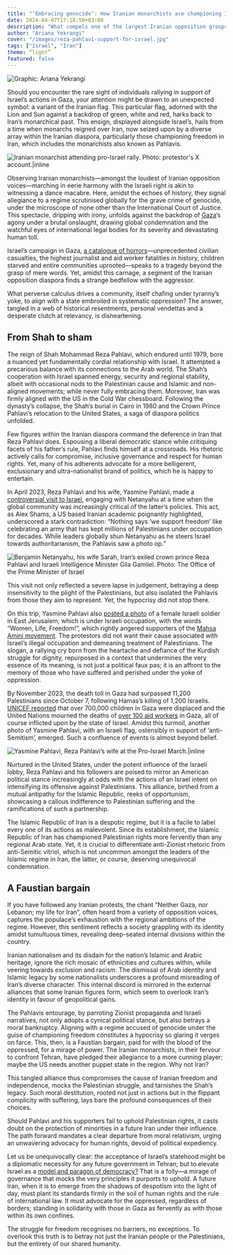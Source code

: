```yaml
---
title: "‘Embracing genocide’: How Iranian monarchists are championing Israel's deadly onslaught on Palestine"
date: 2024-04-07T17:18:50+03:00
description: "What compels one of the largest Iranian opposition groups, itself victim to despotism, to align with a state engaged in systematic oppression of Palestinians? A desperate bid for relevance."
author: "Ariana Yekrangi"
cover: "/images/reza-pahlavi-support-for-israel.jpg"
tags: ["Israel", "Iran"]
theme: “light”
featured: false
---
```


![Graphic: Ariana Yekrangi](/images/reza-pahlavi-support-for-israel.jpg)

Should you encounter the rare sight of individuals rallying in support of Israel’s actions in Gaza, your attention might be drawn to an unexpected symbol: a variant of the Iranian flag. This particular flag, adorned with the Lion and Sun against a backdrop of green, white and red, harks back to Iran’s monarchical past. This ensign, displayed alongside Israel’s, hails from a time when monarchs reigned over Iran, now seized upon by a diverse array within the Iranian diaspora, particularly those championing freedom in Iran, which includes the monarchists also known as Pahlavis.

![Iranian monarchist attending pro-Israel rally. Photo: protestor's X account.|inline](/images/Iranian-monarchist-holding-attending-pro-israel-rally-2024-597x1024.jpg)

Observing Iranian monarchists—amongst the loudest of Iranian opposition voices—marching in eerie harmony with the Israeli right is akin to witnessing a dance macabre. Here, amidst the echoes of history, they signal allegiance to a regime scrutinised globally for the grave crime of genocide, under the microscope of none other than the International Court of Justice. This spectacle, dripping with irony, unfolds against the backdrop of [Gaza](https://un-aligned.org/tag/gaza/)’s agony under a brutal onslaught, drawing global condemnation and the watchful eyes of international legal bodies for its severity and devastating human toll.

Israel’s campaign in Gaza, [a catalogue of horrors](https://un-aligned.org/global-issues/israels-collapse-under-global-condemnation/)—unprecedented civilian casualties, the highest journalist and aid worker fatalities in history, children starved and entire communities uprooted—speaks to a tragedy beyond the grasp of mere words. Yet, amidst this carnage, a segment of the Iranian opposition diaspora finds a strange bedfellow with the aggressor.

What perverse calculus drives a community, itself chafing under tyranny’s yoke, to align with a state embroiled in systematic oppression? The answer, tangled in a web of historical resentments, personal vendettas and a desperate clutch at relevancy, is disheartening.

## **From Shah to sham**

The reign of Shah Mohammad Reza Pahlavi, which endured until 1979, bore a nuanced yet fundamentally cordial relationship with Israel. It attempted a precarious balance with its connections to the Arab world. The Shah’s cooperation with Israel spanned energy, security and regional stability, albeit with occasional nods to the Palestinian cause and Islamic and non-aligned movements; while never fully embracing them. Moreover, Iran was firmly aligned with the US in the Cold War chessboard. Following the dynasty’s collapse, the Shah’s burial in Cairo in 1980 and the Crown Prince Pahlavi’s relocation to the United States, a saga of diaspora politics unfolded.

Few figures within the Iranian diaspora command the deference in Iran that Reza Pahlavi does. Espousing a liberal democratic stance while critiquing facets of his father’s rule, Pahlavi finds himself at a crossroads. His rhetoric actively calls for compromise, inclusive governance and respect for human rights. Yet, many of his adherents advocate for a more belligerent, exclusionary and ultra-nationalist brand of politics, which he is happy to entertain.

In April 2023, Reza Pahlavi and his wife, Yasmine Pahlavi, made a [controversial visit to Israel](https://www.972mag.com/reza-pahlavi-israel-iran/), engaging with Netanyahu at a time when the global community was increasingly critical of the latter’s policies. This act, as Alex Shams, a US based Iranian academic poignantly highlighted, underscored a stark contradiction: “Nothing says ‘we support freedom’ like celebrating an army that has kept millions of Palestinians under occupation for decades. While leaders globally shun Netanyahu as he steers Israel towards authoritarianism, the Pahlavis saw a photo op.”

![Benjamin Netanyahu, his wife Sarah, Iran’s exiled crown prince Reza Pahlavi and Israeli Intelligence Minister Gila Gamliel. Photo: The Office of the Prime Minister of Israel](/images/reza-pahlavi-and-jasmin-pahlavi-with-netanyahu.webp)

This visit not only reflected a severe lapse in judgement, betraying a deep insensitivity to the plight of the Palestinians, but also isolated the Pahlavis from those they aim to represent. Yet, the hypocrisy did not stop there. 

On this trip, Yasmine Pahlavi also [posted a photo](https://www.middleeasteye.net/news/iran-israel-pahlavi-wife-posts-woman-life-freedom-soldier) of a female Israeli soldier in East Jerusalem, which is under Israeli occupation, with the words “Women, Life, Freedom!”, which rightly angered supporters of the [Mahsa Amini movement](https://un-aligned.org/human-rights/zahhak-to-iran-has-ferdowsi-prophesied-the-future-of-the-republic/). The protestors did not want their cause associated with Israel’s illegal occupation and demeaning treatment of Palestinians. The slogan, a rallying cry born from the heartache and defiance of the Kurdish struggle for dignity, repurposed in a context that undermines the very essence of its meaning, is not just a political faux pas; it is an affront to the memory of those who have suffered and perished under the yoke of oppression.

By November 2023, the death toll in Gaza had surpassed 11,200 Palestinians since October 7, following Hamas’s killing of 1,200 Israelis. [UNICEF reported](https://www.aljazeera.com/news/liveblog/2023/11/13/israel-hamas-war-live-gazas-two-largest-hospitals-shut-amid-nonstop-raids) that over 700,000 children in Gaza were displaced and the United Nations mourned the deaths of [over 100 aid workers](https://edition.cnn.com/2023/11/14/middleeast/united-nations-staff-deaths-gaza-intl-hnk/index.html) in Gaza, all of course inflicted upon by the state of Israel. Amidst this turmoil, another photo of Yasmine Pahlavi, with an Israeli flag, ostensibly in support of ‘anti-Semitism’, emerged. Such a confluence of events is almost beyond belief.

![Yasmine Pahlavi, Reza Pahlavi’s wife at the Pro-Israel March.|inline](/images/jasmin-pahlavi-supporting-israel.png)


Nurtured in the United States, under the potent influence of the Israeli lobby, Reza Pahlavi and his followers are poised to mirror an American political stance increasingly at odds with the actions of an Israel intent on intensifying its offensive against Palestinians. This alliance, birthed from a mutual antipathy for the Islamic Republic, reeks of opportunism, showcasing a callous indifference to Palestinian suffering and the ramifications of such a partnership.

The Islamic Republic of Iran is a despotic regime, but it is a facile to label every one of its actions as malevolent. Since its establishment, the Islamic Republic of Iran has championed Palestinian rights more fervently than any regional Arab state. Yet, it is crucial to differentiate anti-Zionist rhetoric from anti-Semitic vitriol, which is not uncommon amongst the leaders of the Islamic regime in Iran, the latter, or course, deserving unequivocal condemnation. 

## **A Faustian bargain**

If you have followed any Iranian protests, the chant “Neither Gaza, nor Lebanon; my life for Iran”, often heard from a variety of opposition voices, captures the populace’s exhaustion with the regional ambitions of the regime. However, this sentiment reflects a society grappling with its identity amidst tumultuous times, revealing deep-seated internal divisions within the country. 

Iranian nationalism and its disdain for the nation’s Islamic and Arabic heritage, ignore the rich mosaic of ethnicities and cultures within, while veering towards exclusion and racism. The dismissal of Arab identity and Islamic legacy by some nationalists underscores a profound misreading of Iran’s diverse character. This internal discord is mirrored in the external alliances that some Iranian figures form, which seem to overlook Iran’s identity in favour of geopolitical gains.

The Pahlavis entourage, by parroting Zionist propaganda and Israeli narratives, not only adopts a cynical political stance, but also betrays a moral bankruptcy. Aligning with a regime accused of genocide under the guise of championing freedom constitutes a hypocrisy so glaring it verges on farce. This, then, is a Faustian bargain, paid for with the blood of the oppressed, for a mirage of power. The Iranian monarchists, in their fervour to confront Tehran, have pledged their allegiance to a more cunning player; maybe the US needs another puppet state in the region. Why not Iran?

This tangled alliance thus compromises the cause of Iranian freedom and independence, mocks the Palestinian struggle, and tarnishes the Shah’s legacy. Such moral destitution, rooted not just in actions but in the flippant complicity with suffering, lays bare the profound consequences of their choices.

Should Pahlavi and his supporters fail to uphold Palestinian rights, it casts doubt on the protection of minorities in a future Iran under their influence. The path forward mandates a clear departure from moral relativism, urging an unwavering advocacy for human rights, devoid of political expediency.

Let us be unequivocally clear: the acceptance of Israel’s statehood might be a diplomatic necessity for any future government in Tehran; but to elevate Israel as a [model and paragon of democracy?](https://www.theguardian.com/commentisfree/2023/mar/30/israel-hasnt-been-a-democracy-for-a-long-time-now-israelis-need-to-face-this-fact) That is a folly—a mirage of governance that mocks the very principles it purports to uphold. A future Iran, when it is to emerge from the shadows of despotism into the light of day, must plant its standards firmly in the soil of human rights and the rule of international law. It must advocate for the oppressed, regardless of borders; standing in solidarity with those in Gaza as fervently as with those within its own confines.

The struggle for freedom recognises no barriers, no exceptions. To overlook this truth is to betray not just the Iranian people or the Palestinians, but the entirety of our shared humanity.
